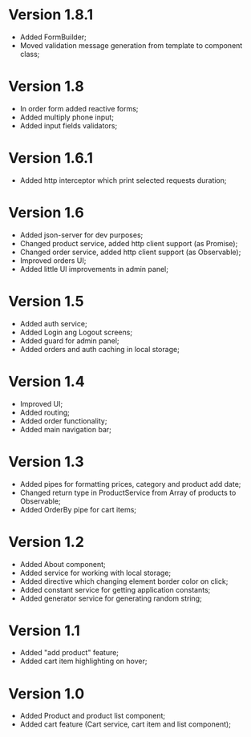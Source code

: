 # Version 1.8.1
- Added FormBuilder;
- Moved validation message generation from template to component class;

# Version 1.8
- In order form added reactive forms;
- Added multiply phone input;
- Added input fields validators;

# Version 1.6.1
- Added http interceptor which print selected requests duration;

# Version 1.6
- Added json-server for dev purposes;
- Changed product service, added http client support (as Promise);
- Changed order service, added http client support (as Observable);
- Improved orders UI;
- Added little UI improvements in admin panel;

# Version 1.5
- Added auth service;
- Added Login ang Logout screens;
- Added guard for admin panel;
- Added orders and auth caching in local storage;

# Version 1.4
- Improved UI;
- Added routing;
- Added order functionality;
- Added main navigation bar;

# Version 1.3
- Added pipes for formatting prices, category and product add date;
- Changed return type in ProductService from Array of products to Observable;
- Added OrderBy pipe for cart items;

# Version 1.2
- Added About component;
- Added service for working with local storage;
- Added directive which changing element border color on click;
- Added constant service for getting application constants;
- Added generator service for generating random string;

# Version 1.1
- Added "add product" feature;
- Added cart item highlighting on hover;

# Version 1.0
- Added Product and product list component;
- Added cart feature (Cart service, cart item and list component);